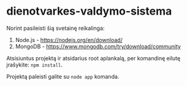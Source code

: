 # dienotvarkes-valdymo-sistema

Norint pasileisti šią svetainę reikalinga:
  1. Node.js - https://nodejs.org/en/download/
  2. MongoDB - https://www.mongodb.com/try/download/community

Atsisiuntus projektą ir atsidarius root aplankalą, per komandinę eilutę įrašykite: ```npm install```.

Projektą paleisti galite su ```node app``` komanda.
